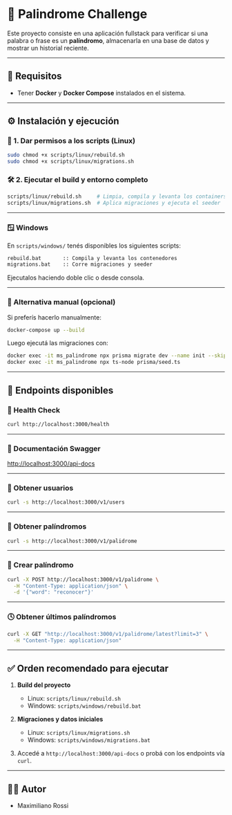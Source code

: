 # 🧠 Palindrome Challenge

Este proyecto consiste en una aplicación fullstack para verificar si una palabra o frase es un **palíndromo**, almacenarla en una base de datos y mostrar un historial reciente.

---

## 🚀 Requisitos

- Tener **Docker** y **Docker Compose** instalados en el sistema.

---

## ⚙️ Instalación y ejecución

### 🔧 1. Dar permisos a los scripts (Linux)

```bash
sudo chmod +x scripts/linux/rebuild.sh
sudo chmod +x scripts/linux/migrations.sh
```

### 🛠️ 2. Ejecutar el build y entorno completo

```bash
scripts/linux/rebuild.sh     # Limpia, compila y levanta los containers
scripts/linux/migrations.sh  # Aplica migraciones y ejecuta el seeder
```

---

### 🪟 Windows

En `scripts/windows/` tenés disponibles los siguientes scripts:

```bat
rebuild.bat       :: Compila y levanta los contenedores
migrations.bat    :: Corre migraciones y seeder
```

Ejecutalos haciendo doble clic o desde consola.

---

### 🐳 Alternativa manual (opcional)

Si preferís hacerlo manualmente:

```bash
docker-compose up --build
```

Luego ejecutá las migraciones con:

```bash
docker exec -it ms_palindrome npx prisma migrate dev --name init --skip-seed
docker exec -it ms_palindrome npx ts-node prisma/seed.ts
```

---

## 📡 Endpoints disponibles

### 🔁 Health Check

```bash
curl http://localhost:3000/health
```

---

### 📘 Documentación Swagger

[http://localhost:3000/api-docs](http://localhost:3000/api-docs)

---

### 👤 Obtener usuarios

```bash
curl -s http://localhost:3000/v1/users
```

---

### 🧠 Obtener palíndromos

```bash
curl -s http://localhost:3000/v1/palidrome
```

---

### 📝 Crear palíndromo

```bash
curl -X POST http://localhost:3000/v1/palidrome \
  -H "Content-Type: application/json" \
  -d '{"word": "reconocer"}'
```

---

### 🕓 Obtener últimos palíndromos

```bash
curl -X GET "http://localhost:3000/v1/palidrome/latest?limit=3" \
  -H "Content-Type: application/json"
```

---

## ✅ Orden recomendado para ejecutar

1. **Build del proyecto**  
   - Linux: `scripts/linux/rebuild.sh`  
   - Windows: `scripts/windows/rebuild.bat`

2. **Migraciones y datos iniciales**  
   - Linux: `scripts/linux/migrations.sh`  
   - Windows: `scripts/windows/migrations.bat`

3. Accedé a `http://localhost:3000/api-docs` o probá con los endpoints vía `curl`.

---

## 👨‍💻 Autor

- Maximiliano Rossi
